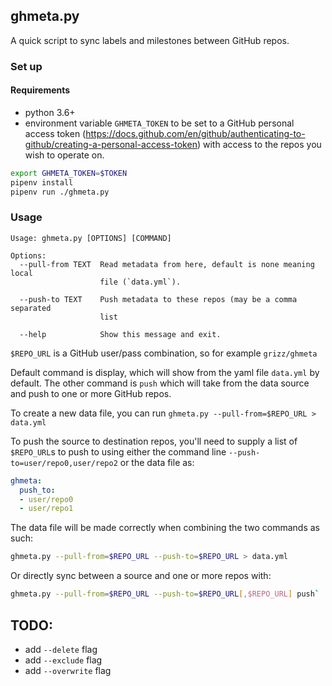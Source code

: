 
## ghmeta.py

A quick script to sync labels and milestones between GitHub repos.

### Set up

#### Requirements

- python 3.6+
-  environment variable `GHMETA_TOKEN` to be set to a GitHub personal access token (<https://docs.github.com/en/github/authenticating-to-github/creating-a-personal-access-token>) with access to the repos you wish to operate on.

```sh
export GHMETA_TOKEN=$TOKEN
pipenv install
pipenv run ./ghmeta.py
```

### Usage

```
Usage: ghmeta.py [OPTIONS] [COMMAND]

Options:
  --pull-from TEXT  Read metadata from here, default is none meaning local
                    file (`data.yml`).

  --push-to TEXT    Push metadata to these repos (may be a comma separated
                    list

  --help            Show this message and exit.
```

`$REPO_URL` is a GitHub user/pass combination, so for example `grizz/ghmeta`

Default command is display, which will show from the yaml file `data.yml` by default. The other command is `push` which will take from the data source and push to one or more GitHub repos.

To create a new data file, you can run `ghmeta.py --pull-from=$REPO_URL > data.yml`

To push the source to destination repos, you'll need to supply a list of `$REPO_URL`s to push to using either the command line `--push-to=user/repo0,user/repo2` or the data file as:

```yml
ghmeta:
  push_to:
  - user/repo0
  - user/repo1
```

The data file will be made correctly when combining the two commands as such:

```sh
ghmeta.py --pull-from=$REPO_URL --push-to=$REPO_URL > data.yml
```

Or directly sync between a source and one or more repos with:

```sh
ghmeta.py --pull-from=$REPO_URL --push-to=$REPO_URL[,$REPO_URL] push`
```

## TODO:

- add `--delete` flag
- add `--exclude` flag
- add `--overwrite` flag

